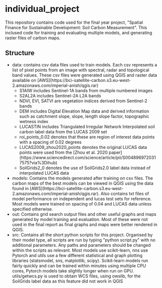 # individual_project

This repository contains code used for the final year project, "Spatial Finance for Sustainable Development: Soil Carbon Measurement". This inclused code for training and evaluating multiple models, and generating raster files of carbon maps.

## Structure
<ul>
<li>
    data: contains csv data files used to train models. Each csv represents a list of pixel points from an image with spectral, radar and topological band values. These csv files were generated using QGIS and raster data available on [AWS](https://bci-satellite-carbon.s3.eu-west-2.amazonaws.com/imperial-anish/qgis.rar)
    <ul>
    <li>
        S1AIW includes Sentinel-1A bands from multiple numbered images
    </li>
    <li>
        S2AL2A includes Sentinel-2A L2A bands
    </li>
    <li>
        NDVI, EVI, SATVI are vegetation indices derived from Sentinel-2 bands
    </li>
    <li>
        DEM includes Digital Elevation Map data and derived information such as catchment slope, slope, length slope factor, topographic wetness index
    </li>
    <li>
        LUCASTIN includes Triangulated Irregular Network Interpolated soil carbon label data from the LUCAS 2009 set
    </li>
    <li>
        roi_points_0.02 denotes that these are region of interest data points with a spacing of 0.02 degrees
    </li>
    <li>
        LUCAS2009_zhou2020_points denotes the original LUCAS data points were used from the [Zhou et al. 2020 paper](https://www.sciencedirect.com/science/article/pii/S0048969720317575?via%3Dihub)
    </li>
    <li>
        SoilGrids2_0 denotes the use of SoilGrids2.0 label data instead of interpolated LUCAS data
    </li>
    </ul>
</li>
<li>
    models: Contains the models generated after training on csv files. The carbon maps of the best models can be viewed in QGIS using the data found in [AWS](https://bci-satellite-carbon.s3.eu-west-2.amazonaws.com/imperial-anish/qgis.rar). Also contains txt files of model performance on independent and lucas test sets for reference. Most models were trained on spacing of 0.04 and LUCAS data unless specified otherwise.
</li>
<li>
    out: Contains grid search output files and other useful graphs and maps generated by model training and evaluation. Most of these were not used in the final report as final graphs and maps were better rendered in QGIS.
</li>
<li>
    src: Contains all the short python scripts for this project. Organised by their model type, all scripts are run by typing "python script.py" with no additional parameters. Any paths and parameters should be changed within the scripts as relevant. Most models use scikit-learn, nns use Pytorch and utils use a few different statistical and graph plotting libraries (statsmodel, sns, matplotlib, scipy). Scikit-learn models run fairly quickly and can be trained within minutes using multiple CPU cores, Pytorch models take slightly longer when run on GPU. utils/getwcs.py is used to obtain WCS files, using owslib, for the SoilGrids label data as this feature did not work in QGIS
</li>
</ul>